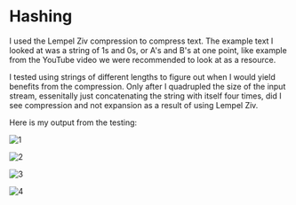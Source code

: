 # Hashing

I used the Lempel Ziv compression to compress text. The example text I looked at was a string of 1s and 0s, or A's and B's at one point, like example from the YouTube video we were recommended to look at as a resource.

I tested using strings of different lengths to figure out when I would yield benefits from the compression. Only after I quadrupled the size of the input stream, essenitally just concatenating the string with itself four times, did I see compression and not expansion as a result of using Lempel Ziv.

Here is my output from the testing:

![1](https://someurl/imagelocation/image.png)

![2](https://someurl/imagelocation/image.png)

![3](https://someurl/imagelocation/image.png)

![4](https://someurl/imagelocation/image.png)
